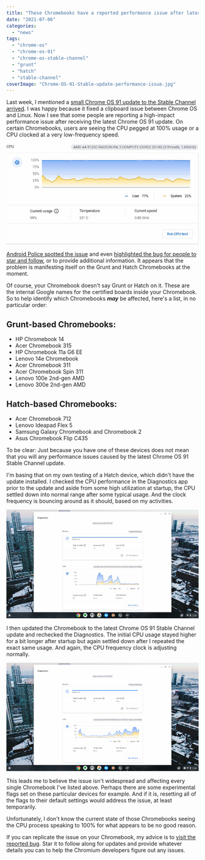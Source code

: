 ```yaml
---
title: "These Chromebooks have a reported performance issue after latest Chrome OS 91 update"
date: "2021-07-06"
categories: 
  - "news"
tags: 
  - "chrome-os"
  - "chrome-os-91"
  - "chrome-os-stable-channel"
  - "grunt"
  - "hatch"
  - "stable-channel"
coverImage: "Chrome-OS-91-Stable-update-performance-issue.jpg"
---
```


Last week, I mentioned a [small Chrome OS 91 update to the Stable Channel arrived](https://www.aboutchromebooks.com/news/updated-chrome-os-91-stable-channel-fixes-broken-clipboard-in-linux-on-chromebooks/). I was happy because it fixed a clipboard issue between Chrome OS and Linux. Now I see that some people are reporting a high-impact performance issue after receiving the latest Chrome OS 91 update. On certain Chromebooks, users are seeing the CPU pegged at 100% usage or a CPU clocked at a very low-frequency speed.

![Chrome OS 91 Stable update performance](images/Chrome-OS-91-Stable-update-performance-issue.jpg)

[Android Police spotted the issue](https://www.androidpolice.com/2021/07/05/you-might-not-want-to-update-your-chromebook-to-the-latest-chrome-os-release-just-yet/) and even [highlighted the bug for people to star and follow](https://bugs.chromium.org/p/chromium/issues/detail?id=1226037), or to provide additional information. It appears that the problem is manifesting itself on the Grunt and Hatch Chromebooks at the moment.

Of course, your Chromebook doesn't say Grunt or Hatch on it. These are the internal Google names for the certified boards inside your Chromebook. So to help identify which Chromebooks **_may_** be affected, here's a list, in no particular order:

## Grunt-based Chromebooks:

- HP Chromebook 14
- Acer Chromebook 315
- HP Chromebook 11a G6 EE
- Lenovo 14e Chromebook
- Acer Chromebook 311
- Acer Chromebook Spin 311
- Lenovo 100e 2nd-gen AMD
- Lenovo 300e 2nd-gen AMD

## Hatch-based Chromebooks:

- Acer Chromebook 712
- Lenovo Ideapad Flex 5
- Samsung Galaxy Chromebook and Chromebook 2
- Asus Chromebook Flip C435

To be clear: Just because you have one of these devices does not mean that you will any performance issues caused by the latest Chrome OS 91 Stable Channel update.

I'm basing that on my own testing of a Hatch device, which didn't have the update installed. I checked the CPU performance in the Diagnostics app prior to the update and aside from some high utilization at startup, the CPU settled down into normal range after some typical usage. And the clock frequency is bouncing around as it should, based on my activities.

![Chrome OS 91 Stable performance pre-update](images/Chrome-OS-91-Stable-performance-pre-update.jpg)

I then updated the Chromebook to the latest Chrome OS 91 Stable Channel update and rechecked the Diagnostics. The initial CPU usage stayed higher for a bit longer after startup but again settled down after I repeated the exact same usage. And again, the CPU frequency clock is adjusting normally.

![Chrome OS 91 update performance post install](images/Chrome-OS-91-update-post-performance-CPU.jpg)

This leads me to believe the issue isn't widespread and affecting every single Chromebook I've listed above. Perhaps there are some experimental flags set on these particular devices for example. And if it is, resetting all of the flags to their default settings would address the issue, at least temporarily.

Unfortunately, I don't know the current state of those Chromebooks seeing the CPU process speaking to 100% for what appears to be no good reason.

If you can replicate the issue on your Chromebook, my advice is to [visit the reported bug](https://bugs.chromium.org/p/chromium/issues/detail?id=1226037). Star it to follow along for updates and provide whatever details you can to help the Chromium developers figure out any issues.
